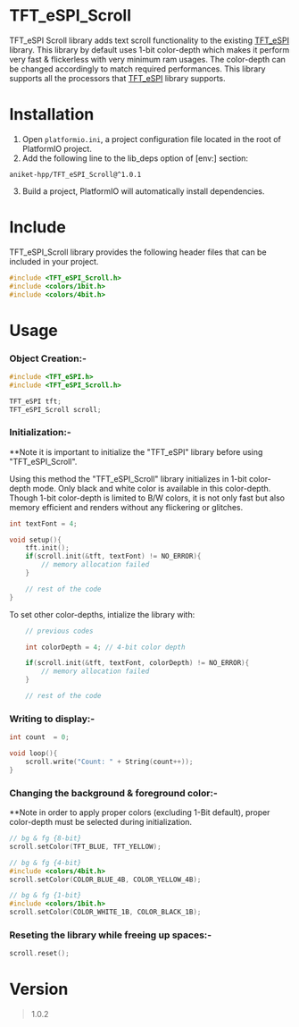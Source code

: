 # TFT_eSPI_Scroll
TFT_eSPI Scroll library adds text scroll functionality to the existing [TFT_eSPI](https://github.com/Bodmer/TFT_eSPI/) library. This library by default uses 1-bit color-depth which makes it perform very fast & flickerless with very minimum ram usages. The color-depth can be changed accordingly to match required performances. This library supports all the processors that [TFT_eSPI](https://github.com/Bodmer/TFT_eSPI/) library supports.

# Installation

1. Open `platformio.ini`, a project configuration file located in the root of PlatformIO project.
2. Add the following line to the lib_deps option of [env:] section:
```
aniket-hpp/TFT_eSPI_Scroll@^1.0.1
```
3. Build a project, PlatformIO will automatically install dependencies.

# Include

TFT_eSPI_Scroll library provides the following header files that can be included in your project.

```cpp
#include <TFT_eSPI_Scroll.h>
#include <colors/1bit.h>
#include <colors/4bit.h>
```

# Usage

### Object Creation:-
```cpp
#include <TFT_eSPI.h>
#include <TFT_eSPI_Scroll.h>

TFT_eSPI tft;
TFT_eSPI_Scroll scroll;
```

### Initialization:-

**Note it is important to initialize the "TFT_eSPI" library before using "TFT_eSPI_Scroll".

Using this method the "TFT_eSPI_Scroll" library initializes in 1-bit color-depth mode. Only black and white color is available in this color-depth. Though 1-bit color-depth is limited to B/W colors, it is not only fast but also memory efficient and renders without any flickering or glitches.

```cpp
int textFont = 4;

void setup(){
    tft.init();
    if(scroll.init(&tft, textFont) != NO_ERROR){
        // memory allocation failed
    }

    // rest of the code
}
```

To set other color-depths, intialize the library with: 
```cpp
    // previous codes

    int colorDepth = 4; // 4-bit color depth

    if(scroll.init(&tft, textFont, colorDepth) != NO_ERROR){
        // memory allocation failed
    }

    // rest of the code
```


### Writing to display:-

```cpp
int count  = 0;

void loop(){
    scroll.write("Count: " + String(count++));
}
```

### Changing the background & foreground color:-

**Note in order to apply proper colors (excluding 1-Bit default), proper color-depth must be selected during initialization. 

```cpp
// bg & fg {8-bit}
scroll.setColor(TFT_BLUE, TFT_YELLOW);

// bg & fg {4-bit}
#include <colors/4bit.h>
scroll.setColor(COLOR_BLUE_4B, COLOR_YELLOW_4B);

// bg & fg {1-bit}
#include <colors/1bit.h>
scroll.setColor(COLOR_WHITE_1B, COLOR_BLACK_1B);
```

### Reseting the library while freeing up spaces:-

```cpp
scroll.reset();
```

# Version
>1.0.2